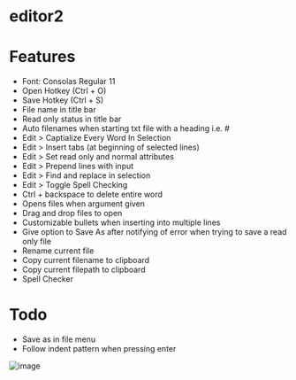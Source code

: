 # editor2

# Features
- Font: Consolas Regular 11
- Open Hotkey (Ctrl + O)
- Save Hotkey (Ctrl + S)
- File name in title bar
- Read only status in title bar
- Auto filenames when starting txt file with a heading i.e. #
- Edit > Captialize Every Word In Selection
- Edit > Insert tabs (at beginning of selected lines)
- Edit > Set read only and normal attributes
- Edit > Prepend lines with input
- Edit > Find and replace in selection
- Edit > Toggle Spell Checking
- Ctrl + backspace to delete entire word 
- Opens files when argument given
- Drag and drop files to open
- Customizable bullets when inserting into multiple lines
- Give option to Save As after notifying of error when trying to save a read only file
- Rename current file
- Copy current filename to clipboard
- Copy current filepath to clipboard
- Spell Checker
  
# Todo
- Save as in file menu
- Follow indent pattern when pressing enter

![image](https://github.com/classicfoo/editor2/assets/20607431/587948e1-8d8a-4bfd-8b7b-3f52a0788fcb)
